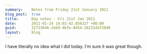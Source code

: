 ```yaml
---
summary:    Notes from Friday 21st January 2011
blog_post:  true
title:      Day notes - Fri 21st Jan 2011
date:       2011-01-24 14:03:42.056327 +00:00
guid:       22723646-2eb9-4bfe-8454-26231def38d8
layout:     blog
---
```

I have literally no idea what I did today.  I'm sure it was great though.
